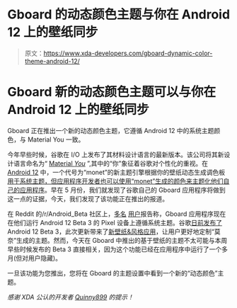 # Gboard 的动态颜色主题与你在 Android 12 上的壁纸同步

> 原文：<https://www.xda-developers.com/gboard-dynamic-color-theme-android-12/>

# Gboard 新的动态颜色主题可以与你在 Android 12 上的壁纸同步

Gboard 正在推出一个新的动态颜色主题，它遵循 Android 12 中的系统主题颜色，与 Material You 一致。

今年早些时候，谷歌在 I/O 上发布了其材料设计语言的最新版本。该公司将其新设计语言命名为“ [Material *You*](https://www.xda-developers.com/material-you/) ”,其中的“你”象征着谷歌对个性化的重视。在 [Android 12](https://www.xda-developers.com/android-12/) 中，一个代号为“monet”的新主题引擎根据你的壁纸动态生成调色板[用于系统主题，但应用程序开发者也可以使用“monet”生成的颜色](https://www.xda-developers.com/android-12-wallpaper-theme/)[来主题化他们自己的应用程序](https://www.xda-developers.com/android-12-material-you-dynamic-theming-library/)。早在 5 月份，我们就发现了谷歌自己的 Gboard 应用程序将做到这一点的证据，今天，我们发现了该功能正在推出的报道。

在 Reddit 的/r/Android_Beta 社区上，[多名](https://www.reddit.com/r/android_beta/comments/olk5ak/gboard_following_system_theme/) [用户](https://www.reddit.com/r/android_beta/comments/olk40q/new_gboard_design/)报告称，Gboard 应用程序现在在他们运行 Android 12 Beta 3 的 Pixel 设备上遵循系统主题。谷歌[日前发布了](https://www.xda-developers.com/android-12-beta-3-changes/) Android 12 Beta 3，此次更新带来了[新壁纸&风格应用](https://www.xda-developers.com/android-12-beta-3-features/#android12beta3_changecolors)，让用户更好地定制“莫奈”生成的主题。然而，今天在 Gboard 中推出的基于壁纸的主题不太可能与本周早些时候发布的 Beta 3 直接相关，因为这个功能已经在应用程序中运行了一个多月(但对用户隐藏)。

一旦该功能为您推出，您将在 Gboard 的主题设置中看到一个新的“动态颜色”主题。

*感谢 XDA 公认的开发者 [Quinny899](https://forum.xda-developers.com/m/quinny899.3563640/) 的提示！*